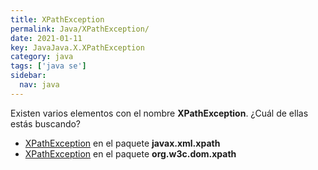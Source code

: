 ```yaml
---
title: XPathException
permalink: Java/XPathException/
date: 2021-01-11
key: JavaJava.X.XPathException
category: java
tags: ['java se']
sidebar: 
  nav: java
---
```


Existen varios elementos con el nombre **XPathException**. ¿Cuál de ellas estás buscando?
<ul>
<li><a href="/Java/XPathException-javax-xml-xpath/">XPathException</a> en el paquete <strong>javax.xml.xpath</strong></li>
<li><a href="/Java/XPathException-org-w3c-dom-xpath/">XPathException</a> en el paquete <strong>org.w3c.dom.xpath</strong></li>
<ul>
